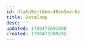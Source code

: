 ```yaml
---
id: dla6q9zjtdemn49aw5mvr6z
title: DataCamp
desc: ''
updated: 1700471691808
created: 1700471509295
---
```

